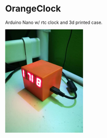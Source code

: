 # OrangeClock
Arduino Nano w/ rtc clock and 3d printed case.

<img src="https://github.com/xicocana/OrangeClock/blob/main/images/front.jpg" alt="Your image title" width="250"/>
